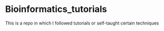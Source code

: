 # Bioinformatics_tutorials
This is a repo in which I followed tutorials or self-taught certain techniques
